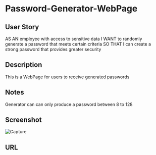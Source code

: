 # Password-Generator-WebPage

## User Story
AS AN employee with access to sensitive data
I WANT to randomly generate a password that meets certain criteria
SO THAT I can create a strong password that provides greater security

## Description
This is a WebPage for users to receive generated passwords

## Notes
Generator can can only produce a password between 8 to 128

## Screenshot
![Capture](https://user-images.githubusercontent.com/109838413/192106507-6d45b1fd-9a7c-4e0b-947f-0b8fb2e1a4ab.PNG)

## URL
